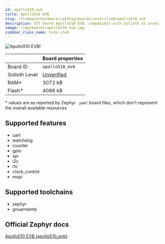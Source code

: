 ```yaml
---
id: apollo510_evb
title: Apollo510 EVB
slug: /firmware/hardware/catalog/boards/unverified/apollo510_evb
description: IoT board Apollo510 EVB, compatible with Golioth at unverified level.
image: /img/boards/apollo510_evb.jpg
sidebar_class_name: hide-item
---
```


[//]: # (This is an auto-generated file, do not edit! Changes to it will be lost upon re-generation)

![Apollo510 EVB!](/img/boards/apollo510_evb.jpg "Apollo510 EVB")

|                | Board properties     |
| -------------  | -------------------- |
| Board ID       | `apollo510_evb` |
| Golioth Level  | [Unverified](/firmware/hardware#unverified-boards) |
| RAM*           | 3072 kB |
| Flash*         | 4096 kB |

\* values are as reported by Zephyr `.yaml` board files, which don't represent the overall available resources



## Supported features

* uart
* watchdog
* counter
* gpio
* spi
* i2c
* rtc
* clock_control
* mspi

## Supported toolchains

* zephyr
* gnuarmemb

## Official Zephyr docs

[Apollo510 EVB (apollo510_evb)](https://docs.zephyrproject.org/latest/boards/ambiq/apollo510_evb/doc/index.html)
